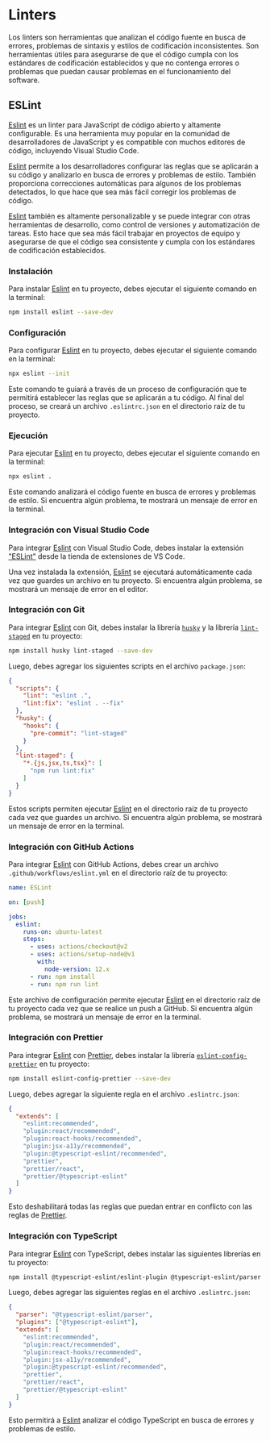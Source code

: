 # Linters

Los linters son herramientas que analizan el código fuente en busca de errores, problemas de sintaxis y estilos de codificación inconsistentes. Son herramientas útiles para asegurarse de que el código cumpla con los estándares de codificación establecidos y que no contenga errores o problemas que puedan causar problemas en el funcionamiento del software.

## ESLint

[Eslint](https://eslint.org/) es un linter para JavaScript de código abierto y altamente configurable. Es una herramienta muy popular en la comunidad de desarrolladores de JavaScript y es compatible con muchos editores de código, incluyendo Visual Studio Code.

[Eslint](https://eslint.org/) permite a los desarrolladores configurar las reglas que se aplicarán a su código y analizarlo en busca de errores y problemas de estilo. También proporciona correcciones automáticas para algunos de los problemas detectados, lo que hace que sea más fácil corregir los problemas de código.

[Eslint](https://eslint.org/) también es altamente personalizable y se puede integrar con otras herramientas de desarrollo, como control de versiones y automatización de tareas. Esto hace que sea más fácil trabajar en proyectos de equipo y asegurarse de que el código sea consistente y cumpla con los estándares de codificación establecidos.

### Instalación

Para instalar [Eslint](https://eslint.org/) en tu proyecto, debes ejecutar el siguiente comando en la terminal:

```bash
npm install eslint --save-dev
```

### Configuración

Para configurar [Eslint](https://eslint.org/) en tu proyecto, debes ejecutar el siguiente comando en la terminal:

```bash
npx eslint --init
```

Este comando te guiará a través de un proceso de configuración que te permitirá establecer las reglas que se aplicarán a tu código. Al final del proceso, se creará un archivo `.eslintrc.json` en el directorio raíz de tu proyecto.

### Ejecución

Para ejecutar [Eslint](https://eslint.org/) en tu proyecto, debes ejecutar el siguiente comando en la terminal:

```bash
npx eslint .
```

Este comando analizará el código fuente en busca de errores y problemas de estilo. Si encuentra algún problema, te mostrará un mensaje de error en la terminal.

### Integración con Visual Studio Code

Para integrar [Eslint](https://eslint.org/) con Visual Studio Code, debes instalar la extensión ["ESLint"](https://marketplace.visualstudio.com/items?itemName=dbaeumer.vscode-eslint) desde la tienda de extensiones de VS Code.

Una vez instalada la extensión, [Eslint](https://eslint.org/) se ejecutará automáticamente cada vez que guardes un archivo en tu proyecto. Si encuentra algún problema, se mostrará un mensaje de error en el editor.

### Integración con Git

Para integrar [Eslint](https://eslint.org/) con Git, debes instalar la librería [`husky`](https://www.npmjs.com/package/husky) y la librería [`lint-staged`](https://www.npmjs.com/package/lint-staged) en tu proyecto:

```bash
npm install husky lint-staged --save-dev
```

Luego, debes agregar los siguientes scripts en el archivo `package.json`:

```json
{
  "scripts": {
    "lint": "eslint .",
    "lint:fix": "eslint . --fix"
  },
  "husky": {
    "hooks": {
      "pre-commit": "lint-staged"
    }
  },
  "lint-staged": {
    "*.{js,jsx,ts,tsx}": [
      "npm run lint:fix"
    ]
  }
}
```

Estos scripts permiten ejecutar [Eslint](https://eslint.org/) en el directorio raíz de tu proyecto cada vez que guardes un archivo. Si encuentra algún problema, se mostrará un mensaje de error en la terminal.

### Integración con GitHub Actions

Para integrar [Eslint](https://eslint.org/) con GitHub Actions, debes crear un archivo `.github/workflows/eslint.yml` en el directorio raíz de tu proyecto:

```yml
name: ESLint

on: [push]

jobs:
  eslint:
    runs-on: ubuntu-latest
    steps:
      - uses: actions/checkout@v2
      - uses: actions/setup-node@v1
        with:
          node-version: 12.x
      - run: npm install
      - run: npm run lint
```

Este archivo de configuración permite ejecutar [Eslint](https://eslint.org/) en el directorio raíz de tu proyecto cada vez que se realice un push a GitHub. Si encuentra algún problema, se mostrará un mensaje de error en la terminal.

### Integración con Prettier

Para integrar [Eslint](https://eslint.org/) con [Prettier](https://prettier.io/), debes instalar la librería [`eslint-config-prettier`](https://www.npmjs.com/package/eslint-config-prettier) en tu proyecto:

```bash
npm install eslint-config-prettier --save-dev
```

Luego, debes agregar la siguiente regla en el archivo `.eslintrc.json`:

```json
{
  "extends": [
    "eslint:recommended",
    "plugin:react/recommended",
    "plugin:react-hooks/recommended",
    "plugin:jsx-a11y/recommended",
    "plugin:@typescript-eslint/recommended",
    "prettier",
    "prettier/react",
    "prettier/@typescript-eslint"
  ]
}
```

Esto deshabilitará todas las reglas que puedan entrar en conflicto con las reglas de [Prettier](https://prettier.io/).

### Integración con TypeScript

Para integrar [Eslint](https://eslint.org/) con TypeScript, debes instalar las siguientes librerías en tu proyecto:

```bash
npm install @typescript-eslint/eslint-plugin @typescript-eslint/parser --save-dev
```

Luego, debes agregar las siguientes reglas en el archivo `.eslintrc.json`:

```json
{
  "parser": "@typescript-eslint/parser",
  "plugins": ["@typescript-eslint"],
  "extends": [
    "eslint:recommended",
    "plugin:react/recommended",
    "plugin:react-hooks/recommended",
    "plugin:jsx-a11y/recommended",
    "plugin:@typescript-eslint/recommended",
    "prettier",
    "prettier/react",
    "prettier/@typescript-eslint"
  ]
}
```

Esto permitirá a [Eslint](https://eslint.org/) analizar el código TypeScript en busca de errores y problemas de estilo.

